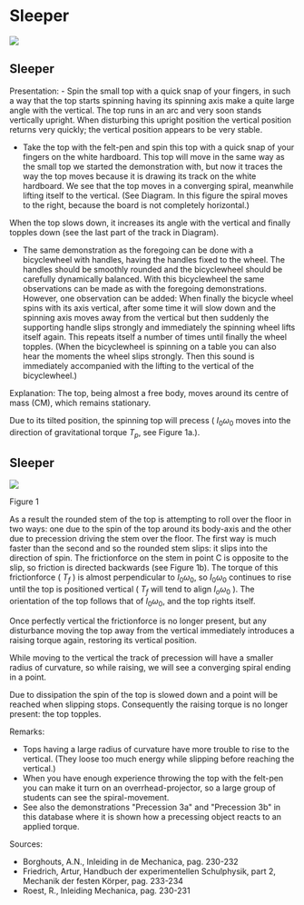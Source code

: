 # Sleeper 

![](https://cdn.mathpix.com/cropped/2024_06_24_a70719e558f04daad45bg-1.jpg?height=740&width=1501&top_left_y=294&top_left_x=304)

## Sleeper

Presentation: - Spin the small top with a quick snap of your fingers, in such a way that the top starts spinning having its spinning axis make a quite large angle with the vertical. The top runs in an arc and very soon stands vertically upright. When disturbing this upright position the vertical position returns very quickly; the vertical position appears to be very stable.

- Take the top with the felt-pen and spin this top with a quick snap of your fingers on the white hardboard. This top will move in the same way as the small top we started the demonstration with, but now it traces the way the top moves because it is drawing its track on the white hardboard. We see that the top moves in a converging spiral, meanwhile lifting itself to the vertical. (See Diagram. In this figure the spiral moves to the right, because the board is not completely horizontal.)

When the top slows down, it increases its angle with the vertical and finally topples down (see the last part of the track in Diagram).

- The same demonstration as the foregoing can be done with a bicyclewheel with handles, having the handles fixed to the wheel. The handles should be smoothly rounded and the bicyclewheel should be carefully dynamically balanced. With this bicyclewheel the same observations can be made as with the foregoing demonstrations. However, one observation can be added: When finally the bicycle wheel spins with its axis vertical, after some time it will slow down and the spinning axis moves away from the vertical but then suddenly the supporting handle slips strongly and immediately the spinning wheel lifts itself again. This repeats itself a number of times until finally the wheel topples. (When the bicyclewheel is spinning on a table you can also hear the moments the wheel slips strongly. Then this sound is immediately accompanied with the lifting to the vertical of the bicyclewheel.)

Explanation: The top, being almost a free body, moves around its centre of mass (CM), which remains stationary.

Due to its tilted position, the spinning top will precess ( $I_{0} \omega_{0}$ moves into the direction of gravitational torque $T_{p}$, see Figure 1a.).

## Sleeper

![](https://cdn.mathpix.com/cropped/2024_06_24_a70719e558f04daad45bg-3.jpg?height=748&width=1092&top_left_y=312&top_left_x=622)

Figure 1

As a result the rounded stem of the top is attempting to roll over the floor in two ways: one due to the spin of the top around its body-axis and the other due to precession driving the stem over the floor. The first way is much faster than the second and so the rounded stem slips: it slips into the direction of spin. The frictionforce on the stem in point $\mathrm{C}$ is opposite to the slip, so friction is directed backwards (see Figure 1b). The torque of this frictionforce ( $T_{f}$ ) is almost perpendicular to $I_{0} \omega_{0}$, so $I_{0} \omega_{0}$ continues to rise until the top is positioned vertical ( $T_{f}$ will tend to align $I_{o} \omega_{0}$ ). The orientation of the top follows that of $I_{0} \omega_{0}$, and the top rights itself.

Once perfectly vertical the frictionforce is no longer present, but any disturbance moving the top away from the vertical immediately introduces a raising torque again, restoring its vertical position.

While moving to the vertical the track of precession will have a smaller radius of curvature, so while raising, we will see a converging spiral ending in a point.

Due to dissipation the spin of the top is slowed down and a point will be reached when slipping stops. Consequently the raising torque is no longer present: the top topples.

Remarks:

- Tops having a large radius of curvature have more trouble to rise to the vertical. (They loose too much energy while slipping before reaching the vertical.)
- When you have enough experience throwing the top with the felt-pen you can make it turn on an overrhead-projector, so a large group of students can see the spiral-movement.
- See also the demonstrations "Precession 3a" and "Precession 3b" in this database where it is shown how a precessing object reacts to an applied torque.

Sources:

- Borghouts, A.N., Inleiding in de Mechanica, pag. 230-232
- Friedrich, Artur, Handbuch der experimentellen Schulphysik, part 2, Mechanik der festen Körper, pag. 233-234
- Roest, R., Inleiding Mechanica, pag. 230-231

